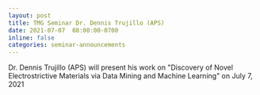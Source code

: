 ```yaml
---
layout: post
title: TMG Seminar Dr. Dennis Trujillo (APS)
date: 2021-07-07  08:00:00-0700
inline: false
categories: seminar-announcements
---
```


Dr. Dennis Trujillo (APS)  will present his work on "Discovery of Novel Electrostrictive Materials via Data Mining and Machine Learning" on July 7, 2021 


